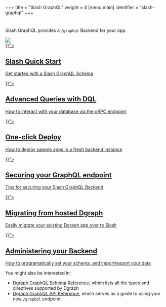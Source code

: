+++
title = "Slash GraphQL"
weight = 4
[menu.main]
  identifier = "slash-graphql"
+++

<div class="landing">
  <div class="hero">
    <h1></h1>
    <p>
      Slash GraphQL provides a <code>/graphql</code> Backend for your app.
    </p>
    <img class="hero-deco" src="/images/hero-deco.png" />
  </div>
  <div class="item">
    <div class="icon"><i class="lni lni-play" aria-hidden="true"></i></div>
    <a  href="{{< relref "slash-quick-start.md">}}">
      <h2>Slash Quick Start</h2>
      <p>
        Get started with a Slash GraphQL Schema
      </p>
    </a>
  </div>
  <div class="item">
    <div class="icon"><i class="fa fa-university" aria-hidden="true"></i></div>
    <a href="{{< relref "advanced-queries.md">}}">
      <h2>Advanced Queries with DQL</h2>
      <p>
        How to interact with your database via the gRPC endpoint
      </p>
    </a>
  </div>
  <div class="item">
    <div class="icon"><i class="fa fa-code-fork" aria-hidden="true"></i></div>
    <a href="{{< relref "one-click-deploy.md">}}">
      <h2>One-click Deploy</h2>
      <p>
        How to deploy sample apps in a fresh backend instance
      </p>
    </a>
  </div>

  <div class="item">
    <div class="icon"><i class="lni lni-graduation" aria-hidden="true"></i></div>
    <a href="{{< relref "security.md">}}">
      <h2>Securing your GraphQL endpoint</h2>
      <p>
        Tips for securing your Slash GraphQL Backend
      </p>
    </a>
  </div>
  <div class="item">
    <div class="icon"><i class="lni lni-fireworks" aria-hidden="true"></i></div>
    <a href="{{< relref "migrating-from-hosted-dgraph.md">}}">
      <h2>Migrating from hosted Dgraph</h2>
      <p>
        Easily migrate your existing Dgraph app over to Slash
      </p>
    </a>
  </div>
  <div class="item">
    <div class="icon"><i class="fa fa-cog" aria-hidden="true"></i></div>
    <a href="{{< relref "admin/_index.md">}}">
      <h2>Administering your Backend</h2>
      <p>
        How to programatically set your schema, and import/export your data 
      </p>
    </a>
  </div>

</div>

<style>
  ul.contents {
    display: none;
  }
</style>

You might also be interested in:

- [Dgraph GraphQL Schema Reference](https://dgraph.io/docs/graphql/schema/schema-overview), which lists all the types and directives supported by Dgraph
- [Dgraph GraphQL API Reference](https://dgraph.io/docs/graphql/api/api-overview), which serves as a guide to using your new `/graphql` endpoint
